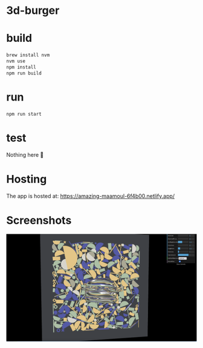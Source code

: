 # 3d-burger

# build
```
brew install nvm
nvm use
npm install
npm run build
```


# run
```
npm run start
```

# test
Nothing here 😬

# Hosting
The app is hosted at: https://amazing-maamoul-6f4b00.netlify.app/

# Screenshots
![](readme_assets/screenshot1.png)